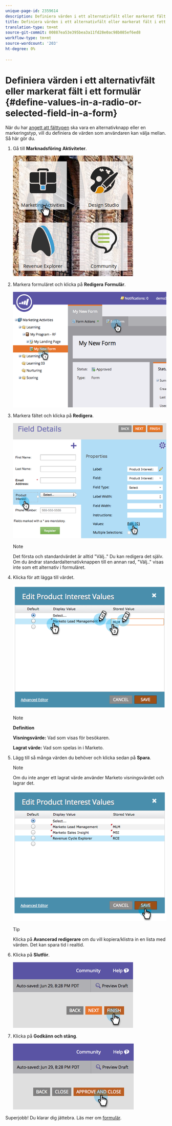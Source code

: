 ```yaml
---
unique-page-id: 2359614
description: Definiera värden i ett alternativfält eller markerat fält i ett formulär - Marketo Docs - Produktdokumentation
title: Definiera värden i ett alternativfält eller markerat fält i ett formulär
translation-type: tm+mt
source-git-commit: 00887ea53e395bea3a11fd28e0ac98b085ef6ed8
workflow-type: tm+mt
source-wordcount: '203'
ht-degree: 0%

---
```



# Definiera värden i ett alternativfält eller markerat fält i ett formulär {#define-values-in-a-radio-or-selected-field-in-a-form}

När du har [angett att fälttypen](../../../../product-docs/administration/field-management/change-the-type-of-a-marketo-custom-field.md) ska vara en alternativknapp eller en markeringstyp, vill du definiera de värden som användaren kan välja mellan. Så här gör du.

1. Gå till **Marknadsföring** **Aktiviteter**.

   ![](assets/ma.png)

1. Markera formuläret och klicka på **Redigera** **Formulär**.

   ![](assets/image2014-9-15-16-3a28-3a56.png)

1. Markera fältet och klicka på **Redigera**.

   ![](assets/image2014-9-15-16-3a29-3a6.png)

   >[!NOTE]
   >
   >Det första och standardvärdet är alltid &quot;Välj..&quot; Du kan redigera det själv. Om du ändrar standardalternativknappen till en annan rad, &quot;Välj..&quot; visas inte som ett alternativ i formuläret.

1. Klicka för att lägga till värdet.

   ![](assets/image2014-9-15-16-3a29-3a18.png)

   >[!NOTE]
   >
   >**Definition**
   >
   >
   >**Visningsvärde:** Vad som visas för besökaren.
   >
   >
   >**Lagrat värde:** Vad som spelas in i Marketo.

1. Lägg till så många värden du behöver och klicka sedan på **Spara**.

   >[!NOTE]
   >
   >Om du inte anger ett lagrat värde använder Marketo visningsvärdet och lagrar det.

   ![](assets/image2014-9-15-16-3a29-3a30.png)

   >[!TIP]
   >
   >Klicka på **Avancerad redigerare** om du vill kopiera/klistra in en lista med värden. Det kan spara tid i realtid.

1. Klicka på **Slutför**.

   ![](assets/image2014-9-15-16-3a29-3a43.png)

1. Klicka på **Godkänn och stäng**.

   ![](assets/image2014-9-15-16-3a29-3a57.png)

Superjobb! Du klarar dig jättebra. Läs mer om [formulär](http://docs.marketo.com/display/docs/forms).
